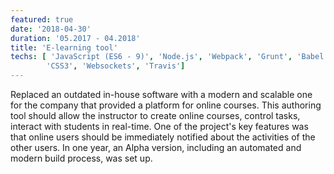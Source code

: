 ```yaml
---
featured: true
date: '2018-04-30'
duration: '05.2017 - 04.2018'
title: 'E-learning tool'
techs: [ 'JavaScript (ES6 - 9)', 'Node.js', 'Webpack', 'Grunt', 'Babel', 'Karma', 'Chai', 'Sinon', 'Enzime', 'HTML5',
        'CSS3', 'Websockets', 'Travis']
---
```


Replaced an outdated in-house software with a modern and scalable one for the company that provided a platform for online courses. This authoring tool should allow the instructor to create online courses, control tasks, interact with students in real-time. One of the project's key features was that online users should be immediately notified about the activities of the other users. In one year, an Alpha version, including an automated and modern build process, was set up.